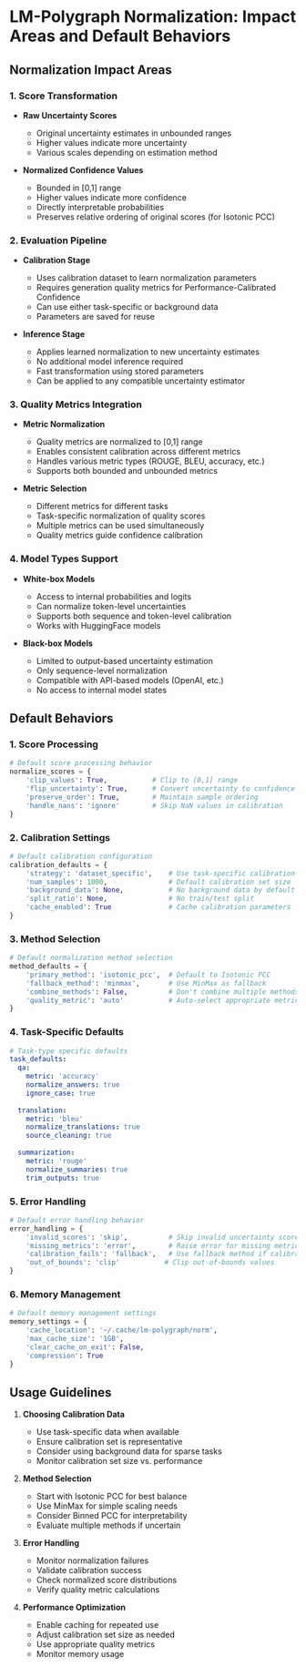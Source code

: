 # LM-Polygraph Normalization: Impact Areas and Default Behaviors

## Normalization Impact Areas

### 1. Score Transformation
- **Raw Uncertainty Scores**
  - Original uncertainty estimates in unbounded ranges
  - Higher values indicate more uncertainty
  - Various scales depending on estimation method
  
- **Normalized Confidence Values** 
  - Bounded in [0,1] range
  - Higher values indicate more confidence
  - Directly interpretable probabilities
  - Preserves relative ordering of original scores (for Isotonic PCC)

### 2. Evaluation Pipeline
- **Calibration Stage**
  - Uses calibration dataset to learn normalization parameters
  - Requires generation quality metrics for Performance-Calibrated Confidence
  - Can use either task-specific or background data
  - Parameters are saved for reuse

- **Inference Stage** 
  - Applies learned normalization to new uncertainty estimates
  - No additional model inference required
  - Fast transformation using stored parameters
  - Can be applied to any compatible uncertainty estimator

### 3. Quality Metrics Integration
- **Metric Normalization**
  - Quality metrics are normalized to [0,1] range
  - Enables consistent calibration across different metrics
  - Handles various metric types (ROUGE, BLEU, accuracy, etc.)
  - Supports both bounded and unbounded metrics

- **Metric Selection**
  - Different metrics for different tasks
  - Task-specific normalization of quality scores
  - Multiple metrics can be used simultaneously
  - Quality metrics guide confidence calibration

### 4. Model Types Support
- **White-box Models**
  - Access to internal probabilities and logits
  - Can normalize token-level uncertainties
  - Supports both sequence and token-level calibration
  - Works with HuggingFace models

- **Black-box Models**
  - Limited to output-based uncertainty estimation
  - Only sequence-level normalization 
  - Compatible with API-based models (OpenAI, etc.)
  - No access to internal model states

## Default Behaviors

### 1. Score Processing

```python
# Default score processing behavior
normalize_scores = {
    'clip_values': True,           # Clip to [0,1] range
    'flip_uncertainty': True,      # Convert uncertainty to confidence
    'preserve_order': True,        # Maintain sample ordering
    'handle_nans': 'ignore'        # Skip NaN values in calibration
}
```

### 2. Calibration Settings

```python
# Default calibration configuration
calibration_defaults = {
    'strategy': 'dataset_specific',    # Use task-specific calibration
    'num_samples': 1000,               # Default calibration set size
    'background_data': None,           # No background data by default
    'split_ratio': None,               # No train/test split
    'cache_enabled': True              # Cache calibration parameters
}
```

### 3. Method Selection

```python
# Default normalization method selection
method_defaults = {
    'primary_method': 'isotonic_pcc',  # Default to Isotonic PCC
    'fallback_method': 'minmax',       # Use MinMax as fallback
    'combine_methods': False,          # Don't combine multiple methods
    'quality_metric': 'auto'           # Auto-select appropriate metric
}
```

### 4. Task-Specific Defaults

```yaml
# Task-type specific defaults
task_defaults:
  qa:
    metric: 'accuracy'
    normalize_answers: true
    ignore_case: true
    
  translation:
    metric: 'bleu'
    normalize_translations: true
    source_cleaning: true
    
  summarization:
    metric: 'rouge'
    normalize_summaries: true
    trim_outputs: true
```

### 5. Error Handling

```python
# Default error handling behavior
error_handling = {
    'invalid_scores': 'skip',          # Skip invalid uncertainty scores
    'missing_metrics': 'error',        # Raise error for missing metrics
    'calibration_fails': 'fallback',   # Use fallback method if calibration fails
    'out_of_bounds': 'clip'           # Clip out-of-bounds values
}
```

### 6. Memory Management

```python
# Default memory management settings
memory_settings = {
    'cache_location': '~/.cache/lm-polygraph/norm',
    'max_cache_size': '1GB',
    'clear_cache_on_exit': False,
    'compression': True
}
```

## Usage Guidelines

1. **Choosing Calibration Data**
   - Use task-specific data when available
   - Ensure calibration set is representative
   - Consider using background data for sparse tasks
   - Monitor calibration set size vs. performance

2. **Method Selection**
   - Start with Isotonic PCC for best balance
   - Use MinMax for simple scaling needs
   - Consider Binned PCC for interpretability
   - Evaluate multiple methods if uncertain

3. **Error Handling**
   - Monitor normalization failures
   - Validate calibration success
   - Check normalized score distributions
   - Verify quality metric calculations

4. **Performance Optimization**
   - Enable caching for repeated use
   - Adjust calibration set size as needed
   - Use appropriate quality metrics
   - Monitor memory usage